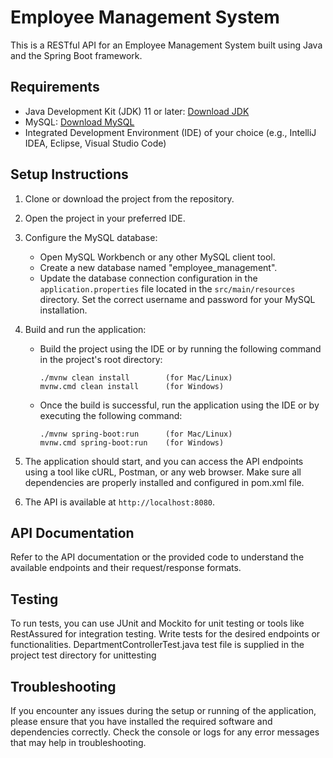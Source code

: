 # Employee Management System

This is a RESTful API for an Employee Management System built using Java and the Spring Boot framework.

## Requirements

- Java Development Kit (JDK) 11 or later: [Download JDK](https://www.oracle.com/java/technologies/javase-jdk11-downloads.html)
- MySQL: [Download MySQL](https://dev.mysql.com/downloads/installer/)
- Integrated Development Environment (IDE) of your choice (e.g., IntelliJ IDEA, Eclipse, Visual Studio Code)

## Setup Instructions

1. Clone or download the project from the repository.

2. Open the project in your preferred IDE.

3. Configure the MySQL database:
   - Open MySQL Workbench or any other MySQL client tool.
   - Create a new database named "employee_management".
   - Update the database connection configuration in the `application.properties` file located in the `src/main/resources` directory. Set the correct username and password for your MySQL installation.

4. Build and run the application:
   - Build the project using the IDE or by running the following command in the project's root directory:
     ```
     ./mvnw clean install        (for Mac/Linux)
     mvnw.cmd clean install      (for Windows)
     ```
   - Once the build is successful, run the application using the IDE or by executing the following command:
     ```
     ./mvnw spring-boot:run      (for Mac/Linux)
     mvnw.cmd spring-boot:run    (for Windows)
     ```

5. The application should start, and you can access the API endpoints using a tool like cURL, Postman, or any web browser. Make sure all dependencies are properly installed and configured in pom.xml file.

6. The API is available at `http://localhost:8080`.


## API Documentation

Refer to the API documentation or the provided code to understand the available endpoints and their request/response formats.

## Testing

To run tests, you can use JUnit and Mockito for unit testing or tools like RestAssured for integration testing. Write tests for the desired endpoints or functionalities. DepartmentControllerTest.java test file is supplied in the project test directory for unittesting

## Troubleshooting

If you encounter any issues during the setup or running of the application, please ensure that you have installed the required software and dependencies correctly. Check the console or logs for any error messages that may help in troubleshooting.
